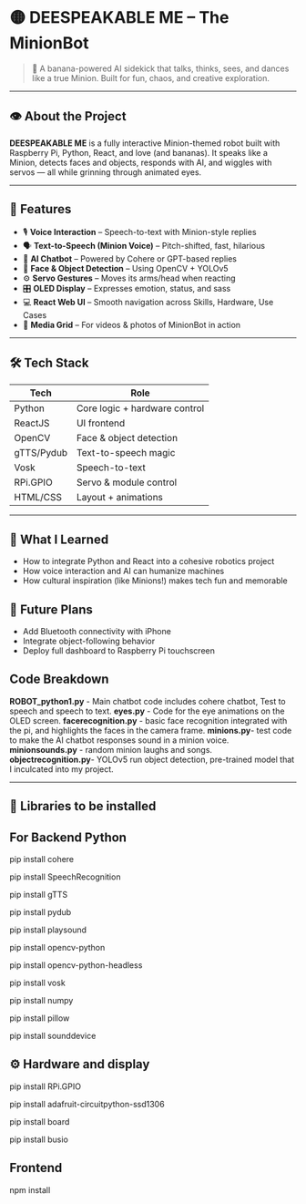 # 🟡 DEESPEAKABLE ME – The MinionBot

> 🍌 A banana-powered AI sidekick that talks, thinks, sees, and dances like a true Minion. Built for fun, chaos, and creative exploration.

---

## 👁️ About the Project

**DEESPEAKABLE ME** is a fully interactive Minion-themed robot built with Raspberry Pi, Python, React, and love (and bananas). It speaks like a Minion, detects faces and objects, responds with AI, and wiggles with servos — all while grinning through animated eyes.

---

## 🧠 Features

- 🎙️ **Voice Interaction** – Speech-to-text with Minion-style replies
- 🗣️ **Text-to-Speech (Minion Voice)** – Pitch-shifted, fast, hilarious
- 🤖 **AI Chatbot** – Powered by Cohere or GPT-based replies
- 👀 **Face & Object Detection** – Using OpenCV + YOLOv5
- ⚙️ **Servo Gestures** – Moves its arms/head when reacting
- 🎛️ **OLED Display** – Expresses emotion, status, and sass
- 💻 **React Web UI** – Smooth navigation across Skills, Hardware, Use Cases
- 🎥 **Media Grid** – For videos & photos of MinionBot in action

---

## 🛠️ Tech Stack

| Tech        | Role                          |
|-------------|-------------------------------|
| Python      | Core logic + hardware control |
| ReactJS     | UI frontend                   |
| OpenCV      | Face & object detection       |
| gTTS/Pydub  | Text-to-speech magic          |
| Vosk        | Speech-to-text                |
| RPi.GPIO    | Servo & module control        |
| HTML/CSS    | Layout + animations           |

---

## 🧠 What I Learned

- How to integrate Python and React into a cohesive robotics project
- How voice interaction and AI can humanize machines
- How cultural inspiration (like Minions!) makes tech fun and memorable

## 🚧 Future Plans

- Add Bluetooth connectivity with iPhone
- Integrate object-following behavior
- Deploy full dashboard to Raspberry Pi touchscreen

## Code Breakdown

**ROBOT_python1.py** - Main chatbot code includes cohere chatbot, Test to speech and speech to text.
**eyes.py** - Code for the eye animations on the OLED screen. 
**facerecognition.py** - basic face recognition integrated with the pi, and highlights the faces in the camera frame.
**minions.py**- test code to make the AI chatbot responses sound in a minion voice.
**minionsounds.py** - random minion laughs and songs.
**objectrecognition.py**- YOLOv5 run object detection, pre-trained model that I inculcated into my project.
****

## 🧩 Libraries to be installed
 ## For Backend Python 
 
   pip install cohere
  
   pip install SpeechRecognition
    
   pip install gTTS
  
   pip install pydub
   
   pip install playsound
   
   pip install opencv-python
   
   pip install opencv-python-headless
   
   pip install vosk
   
   pip install numpy
   
   pip install pillow
   
   pip install sounddevice

   ## ⚙️ Hardware and display
   
   pip install RPi.GPIO
   
   pip install adafruit-circuitpython-ssd1306
   
   pip install board
   
   pip install busio

   ## Frontend 

   npm install

   



